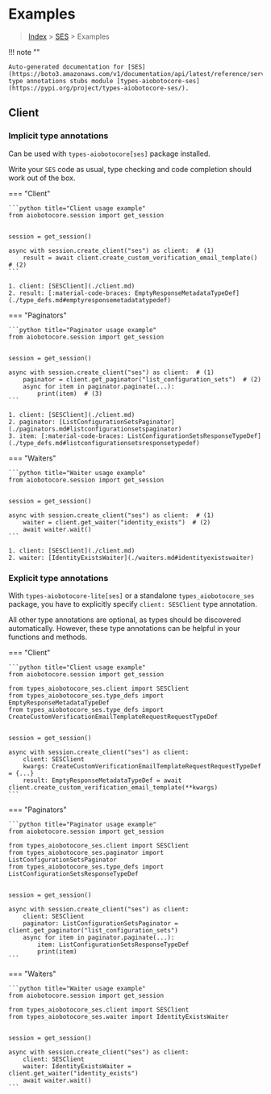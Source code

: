 # Examples

> [Index](../README.md) > [SES](./README.md) > Examples

!!! note ""

    Auto-generated documentation for [SES](https://boto3.amazonaws.com/v1/documentation/api/latest/reference/services/ses.html#SES)
    type annotations stubs module [types-aiobotocore-ses](https://pypi.org/project/types-aiobotocore-ses/).

## Client

### Implicit type annotations

Can be used with `types-aiobotocore[ses]` package installed.

Write your `SES` code as usual,
type checking and code completion should work out of the box.



=== "Client"

    ```python title="Client usage example"
    from aiobotocore.session import get_session


    session = get_session()

    async with session.create_client("ses") as client:  # (1)
        result = await client.create_custom_verification_email_template()  # (2)
    ```

    1. client: [SESClient](./client.md)
    2. result: [:material-code-braces: EmptyResponseMetadataTypeDef](./type_defs.md#emptyresponsemetadatatypedef) 



=== "Paginators"

    ```python title="Paginator usage example"
    from aiobotocore.session import get_session


    session = get_session()

    async with session.create_client("ses") as client:  # (1)
        paginator = client.get_paginator("list_configuration_sets")  # (2)
        async for item in paginator.paginate(...):
            print(item)  # (3)
    ```

    1. client: [SESClient](./client.md)
    2. paginator: [ListConfigurationSetsPaginator](./paginators.md#listconfigurationsetspaginator)
    3. item: [:material-code-braces: ListConfigurationSetsResponseTypeDef](./type_defs.md#listconfigurationsetsresponsetypedef) 



=== "Waiters"

    ```python title="Waiter usage example"
    from aiobotocore.session import get_session


    session = get_session()

    async with session.create_client("ses") as client:  # (1)
        waiter = client.get_waiter("identity_exists")  # (2)
        await waiter.wait()
    ```

    1. client: [SESClient](./client.md)
    2. waiter: [IdentityExistsWaiter](./waiters.md#identityexistswaiter)


### Explicit type annotations

With `types-aiobotocore-lite[ses]`
or a standalone `types_aiobotocore_ses` package, you have to explicitly specify
`client: SESClient` type annotation.

All other type annotations are optional, as types should be discovered automatically.
However, these type annotations can be helpful in your functions and methods.


=== "Client"

    ```python title="Client usage example"
    from aiobotocore.session import get_session

    from types_aiobotocore_ses.client import SESClient
    from types_aiobotocore_ses.type_defs import EmptyResponseMetadataTypeDef
    from types_aiobotocore_ses.type_defs import CreateCustomVerificationEmailTemplateRequestRequestTypeDef


    session = get_session()

    async with session.create_client("ses") as client:
        client: SESClient
        kwargs: CreateCustomVerificationEmailTemplateRequestRequestTypeDef = {...}
        result: EmptyResponseMetadataTypeDef = await client.create_custom_verification_email_template(**kwargs)
    ```



=== "Paginators"

    ```python title="Paginator usage example"
    from aiobotocore.session import get_session

    from types_aiobotocore_ses.client import SESClient
    from types_aiobotocore_ses.paginator import ListConfigurationSetsPaginator
    from types_aiobotocore_ses.type_defs import ListConfigurationSetsResponseTypeDef


    session = get_session()

    async with session.create_client("ses") as client:
        client: SESClient
        paginator: ListConfigurationSetsPaginator = client.get_paginator("list_configuration_sets")
        async for item in paginator.paginate(...):
            item: ListConfigurationSetsResponseTypeDef
            print(item)
    ```



=== "Waiters"

    ```python title="Waiter usage example"
    from aiobotocore.session import get_session

    from types_aiobotocore_ses.client import SESClient
    from types_aiobotocore_ses.waiter import IdentityExistsWaiter


    session = get_session()

    async with session.create_client("ses") as client:
        client: SESClient
        waiter: IdentityExistsWaiter = client.get_waiter("identity_exists")
        await waiter.wait()
    ```
